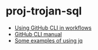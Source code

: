 # proj-trojan-sql

- [Using GitHub CLI in workflows](https://docs.github.com/en/actions/writing-workflows/choosing-what-your-workflow-does/using-github-cli-in-workflows)
- [GitHub CLI manual](https://cli.github.com/manual/)
- [Some examples of using jq](https://gist.github.com/deepns/5b28ac586c31cf9d3cd8e4aedbbc425b#combine-filters-with-pipe)
